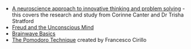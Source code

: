 - [A neuroscience approach to innovative thinking and problem solving](https://www.cio.com/article/3494796/a-neuroscience-approach-to-innovative-thinking-and-problem-solving.html) - this covers the research and study from Corinne Canter and Dr Trisha Stratford
- [Freud and the Unconscious Mind](https://www.simplypsychology.org/unconscious-mind.html)
- [Brainwave Basics](https://brainandbodysolutions.com/learn/brainwave-basics/)
- [The Pomodoro Technique](https://francescocirillo.com/pages/pomodoro-technique) created by Francesco Cirillo